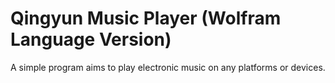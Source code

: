 # Qingyun Music Player (Wolfram Language Version)
A simple program aims to play electronic music on any platforms or devices.
